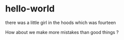 # hello-world

there was a little girl in the hoods which was fourteen

How about we make more mistakes than good things ?
